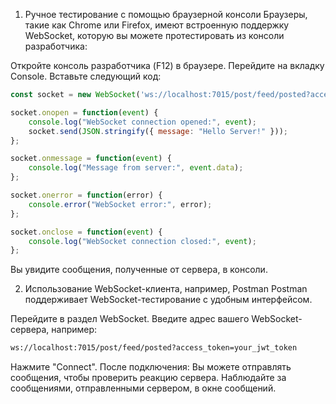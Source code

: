 1. Ручное тестирование с помощью браузерной консоли
Браузеры, такие как Chrome или Firefox, имеют встроенную поддержку WebSocket, которую вы можете протестировать из консоли разработчика:

Откройте консоль разработчика (F12) в браузере.
Перейдите на вкладку Console.
Вставьте следующий код:

```javascript
const socket = new WebSocket('ws://localhost:7015/post/feed/posted?access_token=your_jwt_token');

socket.onopen = function(event) {
    console.log("WebSocket connection opened:", event);
    socket.send(JSON.stringify({ message: "Hello Server!" }));
};

socket.onmessage = function(event) {
    console.log("Message from server:", event.data);
};

socket.onerror = function(error) {
    console.error("WebSocket error:", error);
};

socket.onclose = function(event) {
    console.log("WebSocket connection closed:", event);
};
```

Вы увидите сообщения, полученные от сервера, в консоли.

2. Использование WebSocket-клиента, например, Postman
   Postman поддерживает WebSocket-тестирование с удобным интерфейсом.

Перейдите в раздел WebSocket.
Введите адрес вашего WebSocket-сервера, например:

```bash
ws://localhost:7015/post/feed/posted?access_token=your_jwt_token
```

Нажмите "Connect".
После подключения:
Вы можете отправлять сообщения, чтобы проверить реакцию сервера.
Наблюдайте за сообщениями, отправленными сервером, в окне сообщений.